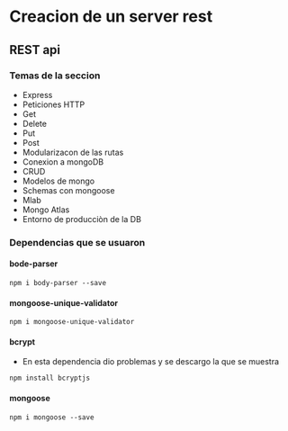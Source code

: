 # Creacion de un server rest
## REST api


### Temas de la seccion


- Express
- Peticiones HTTP
- Get
- Delete
- Put
- Post
- Modularizacon de las rutas
- Conexion a mongoDB
- CRUD
- Modelos de mongo
- Schemas con mongoose
- Mlab
- Mongo Atlas
- Entorno de producciòn de la DB


### Dependencias que se usuaron

#### bode-parser

``` 
npm i body-parser --save
```

#### mongoose-unique-validator 

```
npm i mongoose-unique-validator
```

#### bcrypt

- En esta dependencia dio problemas y se descargo la que se muestra

``` 
npm install bcryptjs
```

#### mongoose 

``` 
npm i mongoose --save
```
